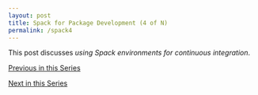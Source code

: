 ```yaml
---
layout: post
title: Spack for Package Development (4 of N)
permalink: /spack4
---
```


This post discusses *using Spack environments for continuous integration*.

[Previous in this Series](/spack3)

[Next in this Series](/spack5)
